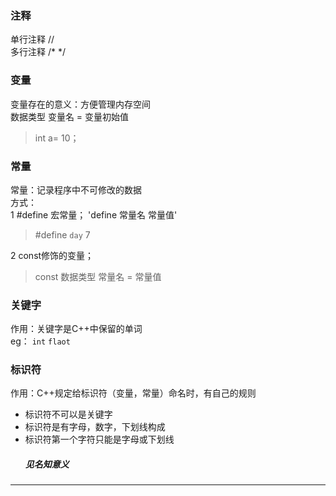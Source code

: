 ### 注释
单行注释 //  
多行注释  /*  */

### 变量
变量存在的意义：方便管理内存空间  
数据类型  变量名 = 变量初始值
 >int a= 10；


### 常量
常量：记录程序中不可修改的数据  
方式：  
1  #define 宏常量； 'define 常量名 常量值'       
>#define `day`  7 

2  const修饰的变量；   
> const 数据类型 常量名 = 常量值  

### 关键字
作用：关键字是C++中保留的单词  
eg： `int`     `flaot`

### 标识符
作用：C++规定给标识符（变量，常量）命名时，有自己的规则
- 标识符不可以是关键字  
- 标识符是有字母，数字，下划线构成
- 标识符第一个字符只能是字母或下划线
  #####  见名知意义
***


